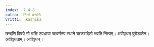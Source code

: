 ```yaml
---
index:  7.4.8
sutra:  नित्यं छन्दसि
vritti:  kashika 
---
```


छन्दसि विषये णौ चङि उपधाया ऋवर्णस्य स्थाने ऋकरादेशो भवति नित्यम्। अवीवृधत् पुरोडाशेन। अवीवृधताम्। अवीवृधन्।

